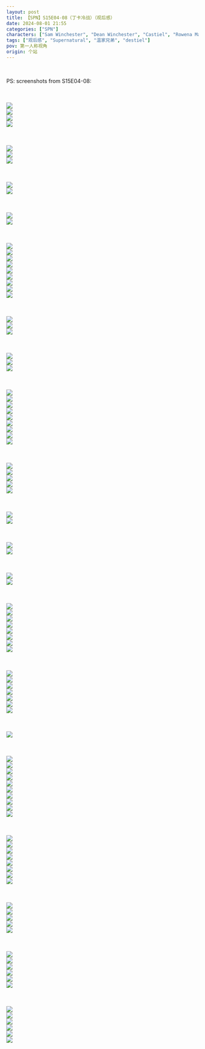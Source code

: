```yaml
---
layout: post
title: 【SPN】S15E04-08（丁卡冷战）（观后感）
date: 2024-08-01 21:55
categories: ["SPN"]
characters: ["Sam Winchester", "Dean Winchester", "Castiel", "Rowena MacLeod"]
tags: ["观后感", "Supernatural", "温家兄弟", "destiel"]
pov: 第一人称视角
origin: 个站
---
```


<br>

PS: screenshots from S15E04-08:

<br><br>
![](/assets/images/SPN/S15/2024-07-29-SPN-1504-1.jpg)
<br>
![](/assets/images/SPN/S15/2024-07-29-SPN-1504-2.jpg)
<br>
![](/assets/images/SPN/S15/2024-07-29-SPN-1504-3.jpg)
<br>
![](/assets/images/SPN/S15/2024-07-29-SPN-1504-4.jpg)
<br>

<br><br>
![](/assets/images/SPN/S15/2024-07-29-SPN-1505-2.jpg)
<br>
![](/assets/images/SPN/S15/2024-07-29-SPN-1505-3.jpg)
<br>
![](/assets/images/SPN/S15/2024-07-29-SPN-1505-4.jpg)
<br>

<br><br>
![](/assets/images/SPN/S15/2024-07-29-SPN-1504-5.jpg)
<br>
![](/assets/images/SPN/S15/2024-07-29-SPN-1504-6.jpg)
<br>

<br><br>
![](/assets/images/SPN/S15/2024-07-29-SPN-1505-1.jpg)
<br>
![](/assets/images/SPN/S15/2024-07-31-SPN-1506-1.jpg)
<br>

<br><br>
![](/assets/images/SPN/S15/2024-07-31-SPN-1506-2.jpg)
<br>
![](/assets/images/SPN/S15/2024-07-31-SPN-1506-3.jpg)
<br>
![](/assets/images/SPN/S15/2024-07-31-SPN-1506-4.jpg)
<br>
![](/assets/images/SPN/S15/2024-07-31-SPN-1506-5.jpg)
<br>
![](/assets/images/SPN/S15/2024-07-31-SPN-1506-6.jpg)
<br>
![](/assets/images/SPN/S15/2024-07-31-SPN-1506-7.jpg)
<br>
![](/assets/images/SPN/S15/2024-07-31-SPN-1506-8.jpg)
<br>
![](/assets/images/SPN/S15/2024-07-31-SPN-1506-9.jpg)
<br>
![](/assets/images/SPN/S15/2024-07-31-SPN-1506-10.jpg)
<br>

<br><br>
![](/assets/images/SPN/S15/2024-07-31-SPN-1506-11.jpg)
<br>
![](/assets/images/SPN/S15/2024-07-31-SPN-1506-12.jpg)
<br>
![](/assets/images/SPN/S15/2024-07-31-SPN-1506-13.jpg)
<br>

<br><br>
![](/assets/images/SPN/S15/2024-07-31-SPN-1506-14.jpg)
<br>
![](/assets/images/SPN/S15/2024-07-31-SPN-1506-15.jpg)
<br>
![](/assets/images/SPN/S15/2024-07-31-SPN-1506-16.jpg)
<br>

<br><br>
![](/assets/images/SPN/S15/2024-07-31-SPN-1506-17.jpg)
<br>
![](/assets/images/SPN/S15/2024-07-31-SPN-1506-18.jpg)
<br>
![](/assets/images/SPN/S15/2024-07-31-SPN-1506-19.jpg)
<br>
![](/assets/images/SPN/S15/2024-07-31-SPN-1506-20.jpg)
<br>
![](/assets/images/SPN/S15/2024-07-31-SPN-1506-21.jpg)
<br>
![](/assets/images/SPN/S15/2024-07-31-SPN-1506-22.jpg)
<br>
![](/assets/images/SPN/S15/2024-07-31-SPN-1506-23.jpg)
<br>
![](/assets/images/SPN/S15/2024-07-31-SPN-1506-24.jpg)
<br>
![](/assets/images/SPN/S15/2024-07-31-SPN-1506-25.jpg)
<br>

<br><br>
![](/assets/images/SPN/S15/2024-07-31-SPN-1506-26.jpg)
<br>
![](/assets/images/SPN/S15/2024-07-31-SPN-1506-27.jpg)
<br>
![](/assets/images/SPN/S15/2024-07-31-SPN-1506-28.jpg)
<br>
![](/assets/images/SPN/S15/2024-07-31-SPN-1506-29.jpg)
<br>
![](/assets/images/SPN/S15/2024-08-01-SPN-1507-1.jpg)
<br>

<br><br>
![](/assets/images/SPN/S15/2024-08-01-SPN-1507-2.jpg)
<br>
![](/assets/images/SPN/S15/2024-08-01-SPN-1507-3.jpg)
<br>

<br><br>
![](/assets/images/SPN/S15/2024-08-01-SPN-1507-4.jpg)
<br>
![](/assets/images/SPN/S15/2024-08-01-SPN-1507-5.jpg)
<br>

<br><br>
![](/assets/images/SPN/S15/2024-08-01-SPN-1507-6.jpg)
<br>
![](/assets/images/SPN/S15/2024-08-01-SPN-1507-7.jpg)
<br>

<br><br>
![](/assets/images/SPN/S15/2024-08-01-SPN-1507-8.jpg)
<br>
![](/assets/images/SPN/S15/2024-08-01-SPN-1507-9.jpg)
<br>
![](/assets/images/SPN/S15/2024-08-01-SPN-1507-10.jpg)
<br>
![](/assets/images/SPN/S15/2024-08-01-SPN-1507-11.jpg)
<br>
![](/assets/images/SPN/S15/2024-08-01-SPN-1507-12.jpg)
<br>
![](/assets/images/SPN/S15/2024-08-01-SPN-1507-13.jpg)
<br>
![](/assets/images/SPN/S15/2024-08-01-SPN-1507-14.jpg)
<br>
![](/assets/images/SPN/S15/2024-08-01-SPN-1507-15.jpg)
<br>

<br><br>
![](/assets/images/SPN/S15/2024-08-01-SPN-1507-16.jpg)
<br>
![](/assets/images/SPN/S15/2024-08-01-SPN-1507-17.jpg)
<br>
![](/assets/images/SPN/S15/2024-08-01-SPN-1507-18.jpg)
<br>
![](/assets/images/SPN/S15/2024-08-01-SPN-1507-19.jpg)
<br>
![](/assets/images/SPN/S15/2024-08-01-SPN-1507-20.jpg)
<br>
![](/assets/images/SPN/S15/2024-08-01-SPN-1507-21.jpg)
<br>
![](/assets/images/SPN/S15/2024-08-01-SPN-1507-22.jpg)
<br>

<br><br>
![](/assets/images/SPN/S15/2024-08-01-SPN-1508-1.jpg)
<br>

<br><br>
![](/assets/images/SPN/S15/2024-08-01-SPN-1508-2.jpg)
<br>
![](/assets/images/SPN/S15/2024-08-01-SPN-1508-3.jpg)
<br>
![](/assets/images/SPN/S15/2024-08-01-SPN-1508-4.jpg)
<br>
![](/assets/images/SPN/S15/2024-08-01-SPN-1508-5.jpg)
<br>
![](/assets/images/SPN/S15/2024-08-01-SPN-1508-6.jpg)
<br>
![](/assets/images/SPN/S15/2024-08-01-SPN-1508-7.jpg)
<br>
![](/assets/images/SPN/S15/2024-08-01-SPN-1508-8.jpg)
<br>
![](/assets/images/SPN/S15/2024-08-01-SPN-1508-9.jpg)
<br>
![](/assets/images/SPN/S15/2024-08-01-SPN-1508-10.jpg)
<br>
![](/assets/images/SPN/S15/2024-08-01-SPN-1508-11.jpg)
<br>

<br><br>
![](/assets/images/SPN/S15/2024-08-01-SPN-1508-12.jpg)
<br>
![](/assets/images/SPN/S15/2024-08-01-SPN-1508-13.jpg)
<br>
![](/assets/images/SPN/S15/2024-08-01-SPN-1508-14.jpg)
<br>
![](/assets/images/SPN/S15/2024-08-01-SPN-1508-15.jpg)
<br>
![](/assets/images/SPN/S15/2024-08-01-SPN-1508-16.jpg)
<br>
![](/assets/images/SPN/S15/2024-08-01-SPN-1508-17.jpg)
<br>
![](/assets/images/SPN/S15/2024-08-01-SPN-1508-18.jpg)
<br>
![](/assets/images/SPN/S15/2024-08-01-SPN-1508-22.jpg)
<br>

<br><br>
![](/assets/images/SPN/S15/2024-08-01-SPN-1508-19.jpg)
<br>
![](/assets/images/SPN/S15/2024-08-01-SPN-1508-20.jpg)
<br>
![](/assets/images/SPN/S15/2024-08-01-SPN-1508-21.jpg)
<br>
![](/assets/images/SPN/S15/2024-08-01-SPN-1508-25.jpg)
<br>
![](/assets/images/SPN/S15/2024-08-01-SPN-1508-26.jpg)
<br>

<br><br>
![](/assets/images/SPN/S15/2024-08-01-SPN-1508-23.jpg)
<br>
![](/assets/images/SPN/S15/2024-08-01-SPN-1508-24.jpg)
<br>
![](/assets/images/SPN/S15/2024-08-01-SPN-1508-27.jpg)
<br>
![](/assets/images/SPN/S15/2024-08-01-SPN-1508-28.jpg)
<br>
![](/assets/images/SPN/S15/2024-08-01-SPN-1508-29.jpg)
<br>
![](/assets/images/SPN/S15/2024-08-01-SPN-1508-30.jpg)
<br>

<br><br>
![](/assets/images/SPN/S15/2024-08-01-SPN-1508-31.jpg)
<br>
![](/assets/images/SPN/S15/2024-08-01-SPN-1508-32.jpg)
<br>
![](/assets/images/SPN/S15/2024-08-01-SPN-1508-33.jpg)
<br>
![](/assets/images/SPN/S15/2024-08-01-SPN-1508-34.jpg)
<br>
![](/assets/images/SPN/S15/2024-08-01-SPN-1508-35.jpg)
<br>
![](/assets/images/SPN/S15/2024-08-01-SPN-1508-36.jpg)
<br>
